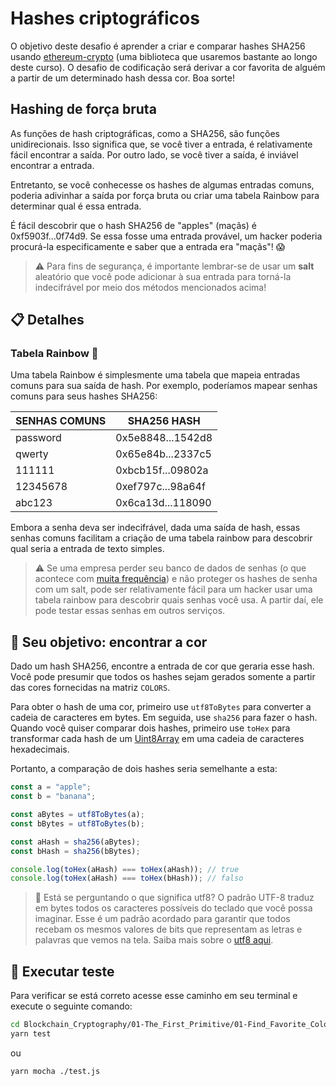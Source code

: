 # Hashes criptográficos

O objetivo deste desafio é aprender a criar e comparar hashes SHA256 usando [ethereum-crypto](https://github.com/ethereum/js-ethereum-cryptography) (uma biblioteca que usaremos bastante ao longo deste curso).
O desafio de codificação será derivar a cor favorita de alguém a partir de um determinado hash dessa cor. 
Boa sorte!

## Hashing de força bruta

As funções de hash criptográficas, como a SHA256, são funções unidirecionais. Isso significa que, se você tiver a entrada, é relativamente fácil encontrar a saída. Por outro lado, se você tiver a saída, é inviável encontrar a entrada.

Entretanto, se você conhecesse os hashes de algumas entradas comuns, poderia adivinhar a saída por força bruta ou criar uma tabela Rainbow para determinar qual é essa entrada.

É fácil descobrir que o hash SHA256 de "apples" (maçãs) é 0xf5903f...0f74d9. Se essa fosse uma entrada provável, um hacker poderia procurá-la especificamente e saber que a entrada era "maçãs"! 😱

> ⚠️ Para fins de segurança, é importante lembrar-se de usar um **salt** aleatório que você pode adicionar à sua entrada para torná-la indecifrável por meio dos métodos mencionados acima!

## 📋 Detalhes

### Tabela Rainbow 🌈

Uma tabela Rainbow é simplesmente uma tabela que mapeia entradas comuns para sua saída de hash. Por exemplo, poderíamos mapear senhas comuns para seus hashes SHA256:

| SENHAS COMUNS | SHA256 HASH       |
| ------------- | ----------------- |
| password      | 0x5e8848...1542d8 |
| qwerty        | 0x65e84b...2337c5 |
| 111111        | 0xbcb15f...09802a |
| 12345678      | 0xef797c...98a64f |
| abc123        | 0x6ca13d...118090 |

Embora a senha deva ser indecifrável, dada uma saída de hash, essas senhas comuns facilitam a criação de uma tabela rainbow para descobrir qual seria a entrada de texto simples.

> ⚠️ Se uma empresa perder seu banco de dados de senhas (o que acontece com [muita frequência](https://haveibeenpwned.com/)) e não proteger os hashes de senha com um salt, pode ser relativamente fácil para um hacker usar uma tabela rainbow para descobrir quais senhas você usa. A partir daí, ele pode testar essas senhas em outros serviços.

## 🏁 Seu objetivo: encontrar a cor

Dado um hash SHA256, encontre a entrada de cor que geraria esse hash. Você pode presumir que todos os hashes sejam gerados somente a partir das cores fornecidas na matriz `COLORS`.

Para obter o hash de uma cor, primeiro use `utf8ToBytes` para converter a cadeia de caracteres em bytes. Em seguida, use `sha256` para fazer o hash.
Quando você quiser comparar dois hashes, primeiro use `toHex` para transformar cada hash de um [Uint8Array](https://developer.mozilla.org/en-US/docs/Web/JavaScript/Reference/Global_Objects/Uint8Array) em uma cadeia de caracteres hexadecimais.

Portanto, a comparação de dois hashes seria semelhante a esta:

```js
const a = "apple";
const b = "banana";

const aBytes = utf8ToBytes(a);
const bBytes = utf8ToBytes(b);

const aHash = sha256(aBytes);
const bHash = sha256(bBytes);

console.log(toHex(aHash) === toHex(aHash)); // true
console.log(toHex(aHash) === toHex(bHash)); // falso
```

> 📖 Está se perguntando o que significa utf8? O padrão UTF-8 traduz em bytes todos os caracteres possíveis do teclado que você possa imaginar. Esse é um padrão acordado para garantir que todos recebam os mesmos valores de bits que representam as letras e palavras que vemos na tela. Saiba mais sobre o [utf8 aqui](https://pt.wikipedia.org/wiki/UTF-8).

## 🧪 Executar teste

Para verificar se está correto acesse esse caminho em seu terminal e execute o seguinte comando:

```bash
cd Blockchain_Cryptography/01-The_First_Primitive/01-Find_Favorite_Color
yarn test
```

ou 

```bash
yarn mocha ./test.js
```